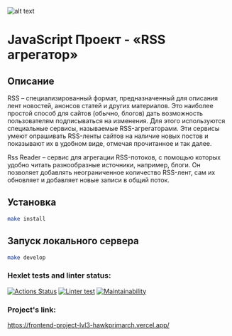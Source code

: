 ![alt text](https://i.ibb.co/5nW0fNL/rss-aggregator.png)

# JavaScript Проект - «RSS агрегатор»

## Описание
RSS – специализированный формат, предназначенный для описания лент новостей, анонсов статей и других материалов. Это наиболее простой способ для сайтов (обычно, блогов) дать возможность пользователям подписываться на изменения. Для этого используются специальные сервисы, называемые RSS-агрегаторами. Эти сервисы умеют опрашивать RSS-ленты сайтов на наличие новых постов и показывают их в удобном виде, отмечая прочитанное и так далее.

Rss Reader – сервис для агрегации RSS-потоков, с помощью которых удобно читать разнообразные источники, например, блоги. Он позволяет добавлять неограниченное количество RSS-лент, сам их обновляет и добавляет новые записи в общий поток.

## Установка

```sh
make install
```

## Запуск локального сервера

```sh
make develop
```

### Hexlet tests and linter status:
[![Actions Status](https://github.com/hawkprimarch/frontend-project-lvl3/workflows/hexlet-check/badge.svg)](https://github.com/hawkprimarch/frontend-project-lvl3/actions)
[![Linter test](https://github.com/hawkprimarch/frontend-project-lvl3/actions/workflows/node.js.yml/badge.svg)](https://github.com/hawkprimarch/frontend-project-lvl3/actions/workflows/node.js.yml)
[![Maintainability](https://api.codeclimate.com/v1/badges/a910a552c1462e57e3c1/maintainability)](https://codeclimate.com/github/hawkprimarch/frontend-project-lvl3/maintainability)

### Project's link:
https://frontend-project-lvl3-hawkprimarch.vercel.app/
